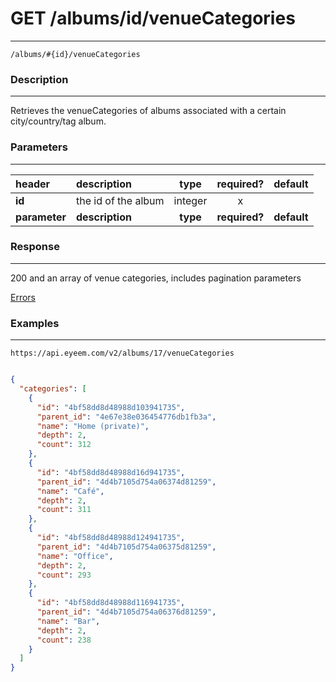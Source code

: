# GET /albums/id/venueCategories
***
`/albums/#{id}/venueCategories`

### Description
***
Retrieves the venueCategories of albums associated with a certain city/country/tag album.

### Parameters
***

|header| description| type |required? |default|
|:---------|:--------------|:----------:|:------------:|:------------:|
|**id**| the id of the album|integer|x||
|**parameter**| **description**| **type** |**required?** |**default**|



### Response
***

200 and an array of venue categories, includes pagination parameters


[Errors](../../resources/errors.md#files)

### Examples
***

`https://api.eyeem.com/v2/albums/17/venueCategories`

```json

{
  "categories": [
    {
      "id": "4bf58dd8d48988d103941735",
      "parent_id": "4e67e38e036454776db1fb3a",
      "name": "Home (private)",
      "depth": 2,
      "count": 312
    },
    {
      "id": "4bf58dd8d48988d16d941735",
      "parent_id": "4d4b7105d754a06374d81259",
      "name": "Café",
      "depth": 2,
      "count": 311
    },
    {
      "id": "4bf58dd8d48988d124941735",
      "parent_id": "4d4b7105d754a06375d81259",
      "name": "Office",
      "depth": 2,
      "count": 293
    },
    {
      "id": "4bf58dd8d48988d116941735",
      "parent_id": "4d4b7105d754a06376d81259",
      "name": "Bar",
      "depth": 2,
      "count": 238
    }
  ]
}
```



